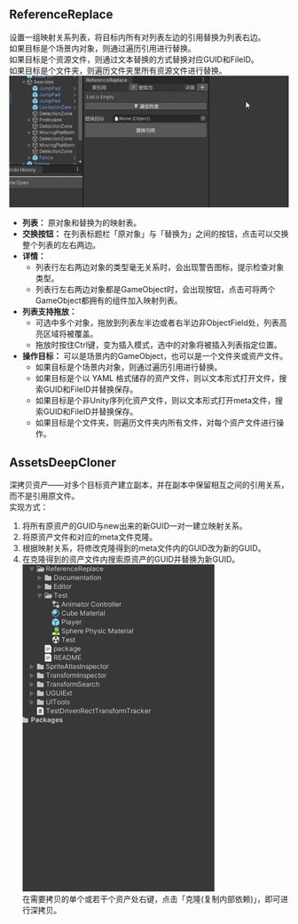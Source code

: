 ## ReferenceReplace

设置一组映射关系列表，将目标内所有对列表左边的引用替换为列表右边。  
如果目标是个场景内对象，则通过遍历引用进行替换。  
如果目标是个资源文件，则通过文本替换的方式替换对应GUID和FileID。  
如果目标是个文件夹，则遍历文件夹里所有资源文件进行替换。  
![ReferenceReplace](Captures~/ReferenceReplace.gif)  
* **列表：** 原对象和替换为的映射表。  
* **交换按钮：** 在列表标题栏「原对象」与「替换为」之间的按钮，点击可以交换整个列表的左右两边。  
* **详情：**  
    * 列表行左右两边对象的类型毫无关系时，会出现警告图标，提示检查对象类型。  
    * 列表行左右两边对象都是GameObject时，会出现按钮，点击可将两个GameObject都拥有的组件加入映射列表。  
* **列表支持拖放：**  
    * 可选中多个对象，拖放到列表左半边或者右半边非ObjectField处，列表高亮区域将被覆盖。  
    * 拖放时按住Ctrl键，变为插入模式，选中的对象将被插入列表指定位置。  
* **操作目标：** 可以是场景内的GameObject，也可以是一个文件夹或资产文件。  
    * 如果目标是个场景内对象，则通过遍历引用进行替换。  
    * 如果目标是个以 YAML 格式储存的资产文件，则以文本形式打开文件，搜索GUID和FileID并替换保存。  
    * 如果目标是个非Unity序列化资产文件，则以文本形式打开meta文件，搜索GUID和FileID并替换保存。  
    * 如果目标是个文件夹，则遍历文件夹内所有文件，对每个资产文件进行操作。  

## AssetsDeepCloner

深拷贝资产——对多个目标资产建立副本，并在副本中保留相互之间的引用关系，而不是引用原文件。  
实现方式：  
1. 将所有原资产的GUID与new出来的新GUID一对一建立映射关系。  
2. 将原资产文件和对应的meta文件克隆。  
3. 根据映射关系，将修改克隆得到的meta文件内的GUID改为新的GUID。  
4. 在克隆得到的资产文件内搜索原资产的GUID并替换为新GUID。  
![AssetsDeepCloner](Captures~/AssetsDeepCloner.gif)  
在需要拷贝的单个或若干个资产处右键，点击「克隆(复制内部依赖)」，即可进行深拷贝。  